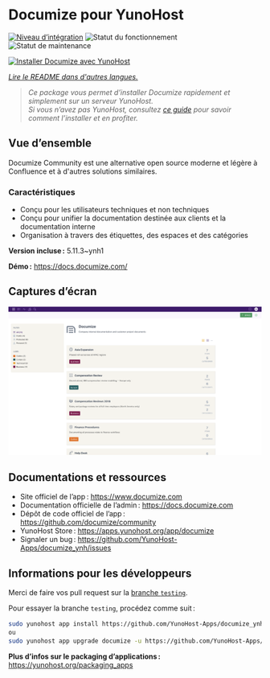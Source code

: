 <!--
Nota bene : ce README est automatiquement généré par <https://github.com/YunoHost/apps/tree/master/tools/readme_generator>
Il NE doit PAS être modifié à la main.
-->

# Documize pour YunoHost

[![Niveau d’intégration](https://dash.yunohost.org/integration/documize.svg)](https://dash.yunohost.org/appci/app/documize) ![Statut du fonctionnement](https://ci-apps.yunohost.org/ci/badges/documize.status.svg) ![Statut de maintenance](https://ci-apps.yunohost.org/ci/badges/documize.maintain.svg)

[![Installer Documize avec YunoHost](https://install-app.yunohost.org/install-with-yunohost.svg)](https://install-app.yunohost.org/?app=documize)

*[Lire le README dans d'autres langues.](./ALL_README.md)*

> *Ce package vous permet d’installer Documize rapidement et simplement sur un serveur YunoHost.*  
> *Si vous n’avez pas YunoHost, consultez [ce guide](https://yunohost.org/install) pour savoir comment l’installer et en profiter.*

## Vue d’ensemble

Documize Community est une alternative open source moderne et légère à Confluence et à d'autres solutions similaires.

### Caractéristiques

- Conçu pour les utilisateurs techniques et non techniques
- Conçu pour unifier la documentation destinée aux clients et la documentation interne
- Organisation à travers des étiquettes, des espaces et des catégories


**Version incluse :** 5.11.3~ynh1

**Démo :** <https://docs.documize.com/>

## Captures d’écran

![Capture d’écran de Documize](./doc/screenshots/screenshot.png)

## Documentations et ressources

- Site officiel de l’app : <https://www.documize.com>
- Documentation officielle de l’admin : <https://docs.documize.com>
- Dépôt de code officiel de l’app : <https://github.com/documize/community>
- YunoHost Store : <https://apps.yunohost.org/app/documize>
- Signaler un bug : <https://github.com/YunoHost-Apps/documize_ynh/issues>

## Informations pour les développeurs

Merci de faire vos pull request sur la [branche `testing`](https://github.com/YunoHost-Apps/documize_ynh/tree/testing).

Pour essayer la branche `testing`, procédez comme suit :

```bash
sudo yunohost app install https://github.com/YunoHost-Apps/documize_ynh/tree/testing --debug
ou
sudo yunohost app upgrade documize -u https://github.com/YunoHost-Apps/documize_ynh/tree/testing --debug
```

**Plus d’infos sur le packaging d’applications :** <https://yunohost.org/packaging_apps>
